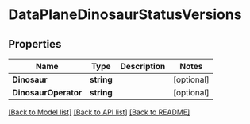 # DataPlaneDinosaurStatusVersions

## Properties

Name | Type | Description | Notes
------------ | ------------- | ------------- | -------------
**Dinosaur** | **string** |  | [optional] 
**DinosaurOperator** | **string** |  | [optional] 

[[Back to Model list]](../README.md#documentation-for-models) [[Back to API list]](../README.md#documentation-for-api-endpoints) [[Back to README]](../README.md)



